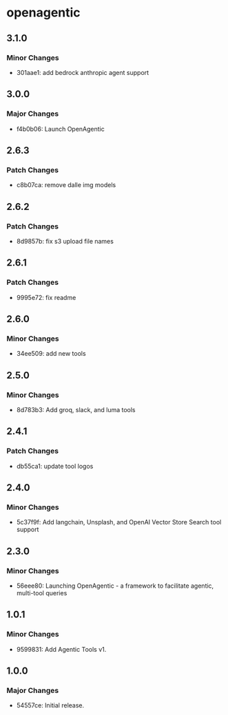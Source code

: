 # openagentic

## 3.1.0

### Minor Changes

- 301aae1: add bedrock anthropic agent support

## 3.0.0

### Major Changes

- f4b0b06: Launch OpenAgentic

## 2.6.3

### Patch Changes

- c8b07ca: remove dalle img models

## 2.6.2

### Patch Changes

- 8d9857b: fix s3 upload file names

## 2.6.1

### Patch Changes

- 9995e72: fix readme

## 2.6.0

### Minor Changes

- 34ee509: add new tools

## 2.5.0

### Minor Changes

- 8d783b3: Add groq, slack, and luma tools

## 2.4.1

### Patch Changes

- db55ca1: update tool logos

## 2.4.0

### Minor Changes

- 5c37f9f: Add langchain, Unsplash, and OpenAI Vector Store Search tool support

## 2.3.0

### Minor Changes

- 56eee80: Launching OpenAgentic - a framework to facilitate agentic, multi-tool queries

## 1.0.1

### Minor Changes

- 9599831: Add Agentic Tools v1.

## 1.0.0

### Major Changes

- 54557ce: Initial release.
